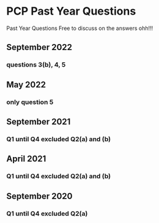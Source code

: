 # PCP Past Year Questions
Past Year Questions
Free to discuss on the answers ohh!!!

## September 2022
### questions 3(b), 4, 5

## May 2022
### only question 5

## September 2021
### Q1 until Q4 excluded Q2(a) and (b)

## April 2021
### Q1 until Q4 excluded Q2(a) and (b)

## September 2020
### Q1 until Q4 excluded Q2(a)
